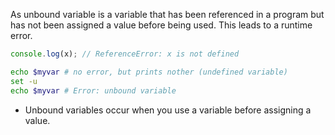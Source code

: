 As unbound variable is a variable that has been referenced in a program but has not been assigned a value before being used. This leads to a runtime error.

```js
console.log(x); // ReferenceError: x is not defined
```

```bash
echo $myvar # no error, but prints nother (undefined variable)
set -u
echo $myvar # Error: unbound variable
```
- Unbound variables occur when you use a variable before assigning a value.